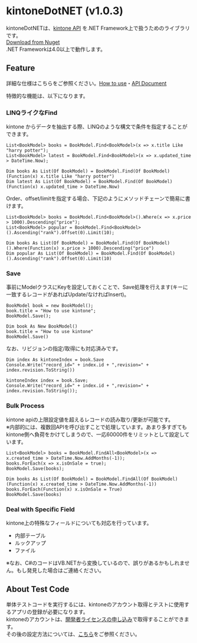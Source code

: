 kintoneDotNET (v1.0.3)
=============

kintoneDotNETは、[kintone API](https://developers.cybozu.com/ja/kintone-api/common-appapi.html) を.NET Framework上で扱うためのライブラリです。  
[Download from Nuget](https://www.nuget.org/packages/kintoneDotNET)  
.NET Frameworkは4.0以上で動作します。

## Feature
詳細な仕様はこちらをご参照ください。[How to use](https://github.com/icoxfog417/kintoneDotNET/wiki/How-to-use-kintoneDotNET)・[API Document](http://icoxfog417.github.io/kintoneDotNET/Index.html)  

特徴的な機能は、以下になります。 

### LINQライクなFind
kintone からデータを抽出する際、LINQのような構文で条件を指定することができます。  

```
List<BookModel> books = BookModel.Find<BookModel>(x => x.title Like "harry potter");
List<BookModel> latest = BookModel.Find<BookModel>(x => x.updated_time > DateTime.Now);
```

```
Dim books As List(Of BookModel) = BookModel.Find(Of BookModel)(Function(x) x.title Like "harry potter")
Dim latest As List(Of BookModel) = BookModel.Find(Of BookModel)(Function(x) x.updated_time > DateTime.Now)
```

Order、offset/limitを指定する場合、下記のようにメソッドチェーンで簡易に書けます。

```
List<BookModel> books = BookModel.Find<BookModel>().Where(x => x.price > 1000).Descending("price");
List<BookModel> popular = BookModel.Find<BookModel>().Ascending("rank").Offset(0).Limit(10);
```

```
Dim books As List(Of BookModel) = BookModel.Find(Of BookModel)().Where(Function(x) x.price > 1000).Descending("price")
Dim popular As List(Of BookModel) = BookModel.Find(Of BookModel)().Ascending("rank").Offset(0).Limit(10)
```

### Save
事前にModelクラスにKeyを設定しておくことで、Save処理を行えます(キーに一致するレコードがあればUpdate/なければInsert)。  

```
BookModel book = new BookModel();
book.title = "How to use kintone";
BookModel.Save();
```

```
Dim book As New BookModel()
book.title = "How to use kintone"
BookModel.Save()
```

なお、リビジョンの指定/取得にも対応済みです。

```
Dim index As kintoneIndex = book.Save
Console.Write("record_id=" + index.id + ",revision=" + index.revision.ToString())
```

```
kintoneIndex index = book.Save;
Console.Write("record_id=" + index.id + ",revision=" + index.revision.ToString());
```

### Bulk Process
kintone apiの上限設定値を超えるレコードの読み取り/更新が可能です。  
※内部的には、複数回APIを呼び出すことで処理しています。あまり多すぎてもkintone側へ負荷をかけてしまうので、一応60000件をリミットとして設定しています。

```
List<BookModel> books = BookModel.FindAll<BookModel>(x => x.created_time > DateTime.Now.AddMonths(-1));
books.ForEach(x => x.isOnSale = true);
BookModel.Save(books);
```

```
Dim books As List(Of BookModel) = BookModel.FindAll(Of BookModel)(Function(x) x.created_time > DateTime.Now.AddMonths(-1))
books.ForEach(Function(x) x.isOnSale = True)
BookModel.Save(books)
```

### Deal with Specific Field
kintone上の特殊なフィールドについても対応を行っています。

* 内部テーブル
* ルックアップ
* ファイル

※なお、C#のコードはVB.NETから変換しているので、誤りがあるかもしれません。もし発見した場合はご連絡ください。

## About Test Code
単体テストコードを実行するには、kintoneのアカウント取得とテストに使用するアプリの登録が必要になります。  
kintoneのアカウントは、[開発者ライセンスの申し込み](https://cybozudev.zendesk.com/hc/ja)で取得することができます。  
その後の設定方法については、[こちら](https://github.com/icoxfog417/kintoneDotNET/wiki/How-to-Run-Test-Code)をご参照ください。

